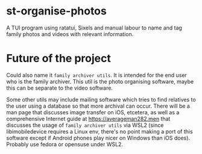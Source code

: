 # st-organise-photos
A TUI program using ratatui, Sixels and manual labour to name and tag family photos and videos with relevant information.

# Future of the project

Could also name it `family archiver utils`. It is intended for the end user who is the family archiver. This util is the photo organising software, maybe this can be separate to the video software.

Some other utils may include mailing software which tries to find relatives to the user using a database so that more archival can occur. There will be a man page that discusses image transfer on iOS, etcetera, as well as a comprehensive Internet guide at https://averageman282.men that discusses the usage of `family archiver utils` via WSL2 (since libimobiledevice requires a Linux env, there's no point making a port of this software except if Android phones play nicer on Windows than iOS does). Probably use fedora or opensuse under WSL2.
